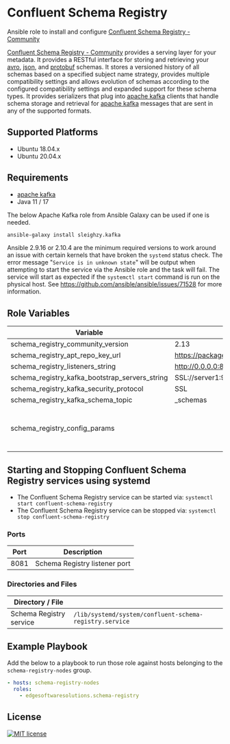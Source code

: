 # Confluent Schema Registry

Ansible role to install and configure [Confluent Schema Registry - Community]

[Confluent Schema Registry - Community] provides a serving layer for your metadata. It provides 
a RESTful interface for storing and retrieving your [avro], [json], and
[protobuf] schemas. It stores a versioned history of all schemas based on a specified subject 
name strategy, provides multiple compatibility settings and allows evolution of 
schemas according to the configured compatibility settings and expanded support 
for these schema types. It provides serializers that plug into [apache kafka] clients 
that handle schema storage and retrieval for [apache kafka] messages that are sent in 
any of the supported formats.

## Supported Platforms

- Ubuntu 18.04.x
- Ubuntu 20.04.x

## Requirements

- [apache kafka]
- Java 11 / 17

The below Apache Kafka role from Ansible Galaxy can be used if one is
needed.

```sh
ansible-galaxy install sleighzy.kafka
```

Ansible 2.9.16 or 2.10.4 are the minimum required versions to work around an
issue with certain kernels that have broken the `systemd` status check. The
error message "`Service is in unknown state`" will be output when attempting to
start the service via the Ansible role and the task will fail. The service will
start as expected if the `systemctl start` command is run on the physical host.
See <https://github.com/ansible/ansible/issues/71528> for more information.

## Role Variables

| Variable                                       | Default                                           | Comments                                                                      |
|------------------------------------------------|---------------------------------------------------|-------------------------------------------------------------------------------|
| schema_registry_community_version              | 2.13                                              |                                                                               |
| schema_registry_apt_repo_key_url               | https://packages.confluent.io/deb/7.2/archive.key |                                                                               |
| schema_registry_listeners_string               | http://0.0.0.0:8081                               |                                                                               |
| schema_registry_kafka_bootstrap_servers_string | SSL://server1:9093,SSL://server2:9093             |                                                                               |
| schema_registry_kafka_security_protocol        | SSL                                               |                                                                               |
| schema_registry_kafka_schema_topic             | _schemas                                          |                                                                               |
| schema_registry_config_params                  |                                                   | A key-value dictionary that will be templated into schema-registry.properties |

## Starting and Stopping Confluent Schema Registry services using systemd

- The Confluent Schema Registry service can be started via: `systemctl start confluent-schema-registry`
- The Confluent Schema Registry service can be stopped via: `systemctl stop confluent-schema-registry`
 
### Ports

| Port | Description                   |
|------|-------------------------------|
| 8081 | Schema Registry listener port |

### Directories and Files

| Directory / File        |                                                         |
|-------------------------|---------------------------------------------------------|
| Schema Registry service | `/lib/systemd/system/confluent-schema-registry.service` |

## Example Playbook

Add the below to a playbook to run those role against hosts belonging to the
`schema-registry-nodes` group.

```yaml
- hosts: schema-registry-nodes
  roles:
    - edgesoftwaresolutions.schema-registry
```

## License

[![MIT license]](https://lbesson.mit-license.org/)

[Confluent Schema Registry - Community]: https://docs.confluent.io/platform/current/schema-registry/index.html
[apache kafka]: https://kafka.apache.org/
[avro]: https://avro.apache.org/
[json]: https://json-schema.org/
[protobuf]: https://developers.google.com/protocol-buffers/
[mit license]: https://img.shields.io/badge/License-MIT-blue.svg

